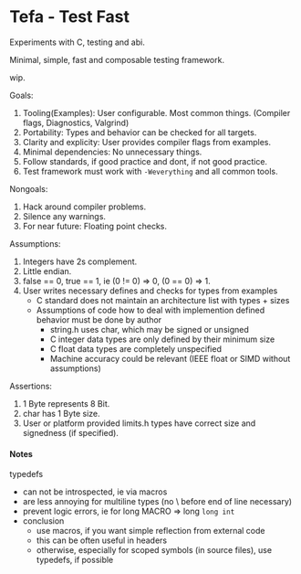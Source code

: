 # Tefa - Test Fast

Experiments with C, testing and abi.

Minimal, simple, fast and composable testing framework.

wip.

Goals:
1. Tooling(Examples): User configurable. Most common things. (Compiler flags, Diagnostics, Valgrind)
2. Portability: Types and behavior can be checked for all targets.
3. Clarity and explicity: User provides compiler flags from examples.
4. Minimal dependencies: No unnecessary things.
5. Follow standards, if good practice and dont, if not good practice.
6. Test framework must work with `-Weverything` and all common tools.

Nongoals:
1. Hack around compiler problems.
2. Silence any warnings.
3. For near future: Floating point checks.

Assumptions:
1. Integers have 2s complement.
2. Little endian.
3. false == 0, true == 1, ie (0 != 0) => 0, (0 == 0) => 1.
4. User writes necessary defines and checks for types from examples
   * C standard does not maintain an architecture list with types + sizes
   * Assumptions of code how to deal with implemention defined behavior must be done by author
     - string.h uses char, which may be signed or unsigned
     - C integer data types are only defined by their minimum size
     - C float data types are completely unspecified
     - Machine accuracy could be relevant (IEEE float or SIMD without assumptions)

Assertions:
1. 1 Byte represents 8 Bit.
2. char has 1 Byte size.
3. User or platform provided limits.h types have correct size and signedness (if specified).

#### Notes

typedefs
* can not be introspected, ie via macros
* are less annoying for multiline types (no \ before end of line necessary)
* prevent logic errors, ie for long MACRO => long `long int`
* conclusion
  - use macros, if you want simple reflection from external code
  - this can be often useful in headers
  - otherwise, especially for scoped symbols (in source files), use typedefs,
    if possible
